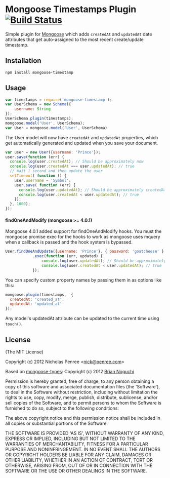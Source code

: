 Mongoose Timestamps Plugin [![Build Status](https://secure.travis-ci.org/drudge/mongoose-timestamp.png?branch=master)](https://travis-ci.org/drudge/mongoose-timestamp)
==========================

Simple plugin for [Mongoose](https://github.com/LearnBoost/mongoose) which adds `createdAt` and `updatedAt` date attributes 
that get auto-assigned to the most recent create/update timestamp.

## Installation

`npm install mongoose-timestamp`

## Usage

```javascript
var timestamps = require('mongoose-timestamp');
var UserSchema = new Schema({
    username: String
});
UserSchema.plugin(timestamps);
mongoose.model('User', UserSchema);
var User = mongoose.model('User', UserSchema)
```
The User model will now have `createdAt` and `updatedAt` properties, which get 
automatically generated and updated when you save your document.

```javascript
var user = new User({username: 'Prince'});
user.save(function (err) {
  console.log(user.createdAt); // Should be approximately now
  console.log(user.createdAt === user.updatedAt); // true
  // Wait 1 second and then update the user
  setTimeout( function () {
    user.username = 'Symbol';
    user.save( function (err) {
      console.log(user.updatedAt); // Should be approximately createdAt + 1 second
      console.log(user.createdAt < user.updatedAt); // true
    });
  }, 1000);
});
```
#### findOneAndModify (mongoose >= 4.0.1)

Mongoose 4.0.1 added support for findOneAndModify hooks. You must the mongoose promise exec for the hooks to work as mongoose uses mquery when a callback is passed and the hook system is bypassed.

```javascript
User.findOneAndUpdate({username: 'Prince'}, { password: 'goatcheese' }, { new: true, upsert: true })
            .exec(function (err, updated) {
                console.log(user.updatedAt); // Should be approximately createdAt + 1 second
                console.log(user.createdAt < user.updatedAt); // true
            });
```

You can specify custom property names by passing them in as options like this:

```javascript
mongoose.plugin(timestamps,  {
  createdAt: 'created_at', 
  updatedAt: 'updated_at'
});
```

Any model's updatedAt attribute can be updated to the current time using `touch()`.

## License 

(The MIT License)

Copyright (c) 2012 Nicholas Penree &lt;nick@penree.com&gt;

Based on [mongoose-types](https://github.com/bnoguchi/mongoose-types): Copyright (c) 2012 [Brian Noguchi](https://github.com/bnoguchi)

Permission is hereby granted, free of charge, to any person obtaining
a copy of this software and associated documentation files (the
'Software'), to deal in the Software without restriction, including
without limitation the rights to use, copy, modify, merge, publish,
distribute, sublicense, and/or sell copies of the Software, and to
permit persons to whom the Software is furnished to do so, subject to
the following conditions:

The above copyright notice and this permission notice shall be
included in all copies or substantial portions of the Software.

THE SOFTWARE IS PROVIDED 'AS IS', WITHOUT WARRANTY OF ANY KIND,
EXPRESS OR IMPLIED, INCLUDING BUT NOT LIMITED TO THE WARRANTIES OF
MERCHANTABILITY, FITNESS FOR A PARTICULAR PURPOSE AND NONINFRINGEMENT.
IN NO EVENT SHALL THE AUTHORS OR COPYRIGHT HOLDERS BE LIABLE FOR ANY
CLAIM, DAMAGES OR OTHER LIABILITY, WHETHER IN AN ACTION OF CONTRACT,
TORT OR OTHERWISE, ARISING FROM, OUT OF OR IN CONNECTION WITH THE
SOFTWARE OR THE USE OR OTHER DEALINGS IN THE SOFTWARE.
